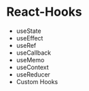 # React-Hooks
* useState
* useEffect
* useRef
* useCallback
* useMemo
* useContext
* useReducer
* Custom Hooks
